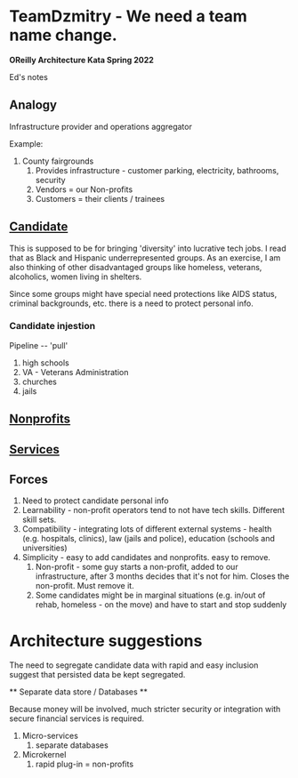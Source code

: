 # TeamDzmitry  - We need a team name change.

**OReilly Architecture Kata Spring 2022**

Ed's notes

## Analogy
Infrastructure provider and operations aggregator

Example:
1. County fairgrounds
   1. Provides infrastructure - customer parking, electricity, bathrooms, security
   2. Vendors = our Non-profits
   3. Customers = their clients / trainees

## [Candidate](Candidate.md)
This is supposed to be for bringing 'diversity' into lucrative tech jobs.  I read that as Black and Hispanic underrepresented groups.
As an exercise, I am also thinking of other disadvantaged groups like homeless, veterans, alcoholics, women living in shelters.

Since some groups might have special need protections like AIDS status, criminal backgrounds, etc. there is a need to protect personal info.
### Candidate injestion
Pipeline -- 'pull'
1) high schools
2) VA - Veterans Administration
3) churches
4) jails

## [Nonprofits](NonProfits.md)

## [Services](Services.md)

## Forces
1) Need to protect candidate personal info
2) Learnability - non-profit operators tend to not have tech skills.  Different skill sets.
3) Compatibility - integrating lots of different external systems - health (e.g. hospitals, clinics), law (jails and police), education (schools and universities)
4) Simplicity - easy to add candidates and nonprofits.  easy to remove.
   1) Non-profit - some guy starts a non-profit, added to our infrastructure, after 3 months decides that it's not for him.  Closes the non-profit.  Must remove it.
   2) Some candidates might be in marginal situations (e.g. in/out of rehab, homeless - on the move) and have to start and stop suddenly
   

# Architecture suggestions

The need to segregate candidate data with rapid and easy inclusion suggest that persisted data be kept segregated.

** Separate data store / Databases **

Because money will be involved, much stricter security or integration with secure financial services is required.

1) Micro-services
   1) separate databases
2) Microkernel
   1) rapid plug-in = non-profits